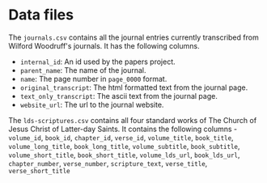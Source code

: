 # Data files

The `journals.csv` contains all the journal entries currently transcribed from Wilford Woodruff's journals. It has the following columns.

- `internal_id`: An id used by the papers project.
- `parent_name`: The name of the journal.
- `name`: The page number in `page_0000` format.
- `original_transcript`: The html formatted text from the journal page.
- `text_only_transcript`: The ascii text from the journal page.
- `website_url`: The url to the journal website.

The `lds-scriptures.csv` contains all four standard works of The Church of Jesus Christ of Latter-day Saints. It contains the following columns - `volume_id`, `book_id`, `chapter_id`, `verse_id`, `volume_title`, `book_title`, `volume_long_title`, `book_long_title`, `volume_subtitle`, `book_subtitle`, `volume_short_title`, `book_short_title`, `volume_lds_url`, `book_lds_url`, `chapter_number`, `verse_number`, `scripture_text`, `verse_title`, `verse_short_title`